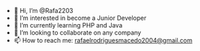 - 👋 Hi, I’m @Rafa2203
- 👀 I’m interested in become a Junior Developer
- 🌱 I’m currently learning PHP and Java
- 💞️ I’m looking to collaborate on any company
- 📫 How to reach me: rafaelrodriguesmacedo2004@gmail.com

<!---
Rafa2203/Rafa2203 is a ✨ special ✨ repository because its `README.md` (this file) appears on your GitHub profile.
You can click the Preview link to take a look at your changes.
--->
